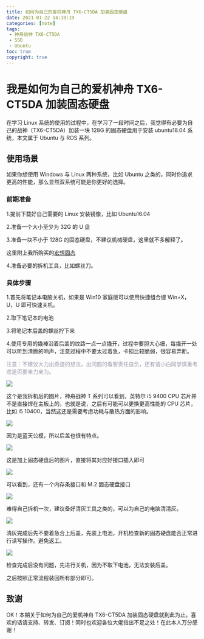 ```yaml
---
title: 如何为自己的爱机神舟 TX6-CT5DA 加装固态硬盘
date: 2021-01-22 14:19:19
categories: [note]
tags: 
 - 神舟战神 TX6-CT5DA
 - SSD
 - Ubuntu
toc: true
copyright: true
---
```


# 我是如何为自己的爱机神舟 TX6-CT5DA 加装固态硬盘

在学习 Linux 系统的使用的过程中，在学习了一段时间之后，我觉得有必要为自己的战神（TX6-CT5DA）加装一块 128G 的固态硬盘用于安装 ubuntu18.04 系统，本文属于 Ubuntu 与 ROS 系列。

<!-- more -->

## 使用场景

如果你想使用 Windows 与 Linux 两种系统，比如 Ubuntu 之类的，同时你追求更高的性能，那么显然双系统可能是你更好的选择。

### 前期准备

1.提前下载好自己需要的 Linux 安装镜像，比如 Ubuntu16.04

2.准备一个大小至少为 32G 的 U 盘

3.准备一块不小于 128G 的固态硬盘，不建议机械硬盘，这里就不多解释了。

这里附上我所购买的[宏想固态](https://m.tb.cn/h.488QMNG?sm=429b6e)

4.准备必要的拆机工具，比如螺丝刀。

### 具体步骤

1.首先将笔记本电脑关机，如果是 Win10 家庭版可以使用快捷组合键 Win+X，U，U 即可快速关机。

2.取下笔记本的电池

3.将笔记本后盖的螺丝拧下来

4.使用专用的撬棒沿着后盖的纹路一点一点撬开，过程中要胆大心细，每撬开一处可以听到清脆的响声，注意过程中不要太过着急，卡扣比较脆弱，很容易弄断。

<font color=#999AAA >注意：不建议大力出奇迹的想法，出问题的看客责任自负，还有请小白同学慎重考虑是否要亲力亲为。</font>


![](https://cn-sy1.rains3.com/dfdfgf/blog/How_to_install_an_SSD_for_your_love_machine_Shenzhou_TX6-CT5DA/1.jpg)

这个是我拆机后的图片，神舟战神 T 系列可以看到，英特尔 i5 9400 CPU 芯片并不是直接焊在主板上的，也就是说，之后有可能可以更换更高性能的 CPU 芯片，比如 i5 10400，当然这还是需要考虑功耗与散热方面的影响。

![](https://cn-sy1.rains3.com/dfdfgf/blog/How_to_install_an_SSD_for_your_love_machine_Shenzhou_TX6-CT5DA/2.jpg)

因为是蓝天公模，所以后盖也很有特点。

![](https://cn-sy1.rains3.com/dfdfgf/blog/How_to_install_an_SSD_for_your_love_machine_Shenzhou_TX6-CT5DA/3.jpg)

这是加上固态硬盘后的图片，直接将其对应好接口插入即可

![](https://cn-sy1.rains3.com/dfdfgf/blog/How_to_install_an_SSD_for_your_love_machine_Shenzhou_TX6-CT5DA/4.jpg)

可以看到，还有一个内存条接口和 M.2 固态硬盘接口

![](https://cn-sy1.rains3.com/dfdfgf/blog/How_to_install_an_SSD_for_your_love_machine_Shenzhou_TX6-CT5DA/5.jpg)

难得自己拆机一次，建议备好清灰工具之类的，可以为自己的电脑清清灰。

![](https://cn-sy1.rains3.com/dfdfgf/blog/How_to_install_an_SSD_for_your_love_machine_Shenzhou_TX6-CT5DA/6.jpg)

清灰完成后先不要着急合上后盖，先装上电池，开机检查新的固态硬盘能否正常进行读写操作。避免返工。

![](https://cn-sy1.rains3.com/dfdfgf/blog/How_to_install_an_SSD_for_your_love_machine_Shenzhou_TX6-CT5DA/7.jpg)

检查完成后没有问题，先进行关机，因为不取下电池，无法安装后盖。

之后按照正常流程装回所有部分即可。

## 致谢

OK！本期关于如何为自己的爱机神舟 TX6-CT5DA 加装固态硬盘就到此为止。喜欢的话请支持、转发、订阅！同时也欢迎各位大佬指出不足之处！在此本人万分感谢！

